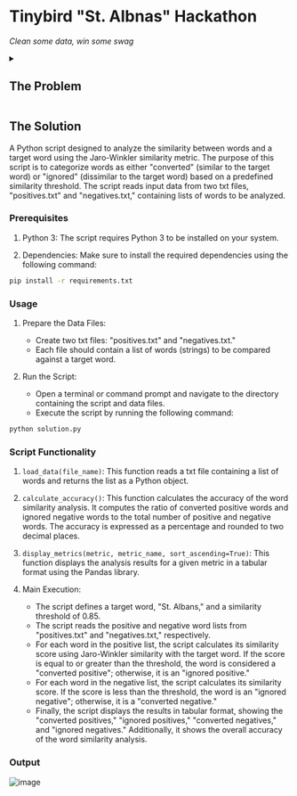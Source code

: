 # Tinybird "St. Albnas" Hackathon
*Clean some data, win some swag*

<details>
<summary><h2>The Problem</h2></summary>

The "St. Albnas" problem has become quite a meme on the internet. It seems to have originated [here](https://www.linkedin.com/posts/aesroka_management-we-have-great-datasets-the-datasets-activity-7072180991229874176-p8PX/) (h/t to Adam Sroka).

![image](/img/st-albnas.webp)

The meme captures a well known issue with data quality: Free-text fields aren't consistent!

## The Goal
Write some code (SQL, GPT, regex, whatever you want) that will accurately, precisely, and consistently converge all of the elements in the [`positives.txt`](/positives.txt) file to the correct spelling: `St. Albans`.

The code should repeatably converge as many of the entries as possible into the correct spelling while also avoiding false positives (e.g. you can't just replace the entire string with `St. Albans` everytime by brute force). To ensure that your code avoids false positives, we've included a [`negatives.txt`](/negatives.txt) file. Your code should avoid converting any of these to `St. Albans`.

## The Rules
- To submit an entry, clone this repo, checkout a new branch, and submit a pull request.
- Use whatever language you want, whatever libraries you want, whatever. But it must be code and it must compile. (You can use GPT or any other LLM, but simple text GPT prompts will not be accepted!)
- Any entry that converts the elements by brute force (i.e. by individual string matching) will be rejected.
- Valid entries must include:
  - All necessary code to do the data cleansing
  - A README explaining how to run the code over the included `.txt` files.
  - A demonstration of the results you achieved (image, file, etc.) that should be repeatable
  - Optional: Include your Twitter handle in your GitHub profile if you'd like to be mentioned on Twitter.
- Submissions are due by Friday, July 21st at 5 PM GMT
- Tinybird employees may not participate

## Scoring
Aim for [Accuracy (ACC)](https://en.wikipedia.org/wiki/Accuracy_and_precision#In_binary_classification), measured as (true positives + true negatives) / (all possibilities).

For example, a submission that accurately converts 15 out of the 17 elements in `positives.txt` and accurately ignores 24 out of the 25 elements in `negatives.txt` would score (15 + 24) / (17 + 25) = 92.8%

Submissions that correctly convert all 17 of the elements in `positives.txt` and none of the 25 elements in `negatives.txt` to `St. Albans` would score a 100%.

## Participation Award!
Let's be honest, this problem isn't *that* hard, but it should be fun! All you need to do is submit a working attempt, and you'll get $20 off at [The Tinyshop](https://shop.tinybird.co). That's enough for a t-shirt, a coffee mug, or 2 sticker sheets!

Also, as an incentive to score well, we'll tweet the final leaderboard when this ends :).

#### Here's what you have to do to get the participation award:
- Submit a valid entry (see above) 
- Star this repo
- Follow Tinybird on Twitter [@tinybirdco](https://twitter.com/tinybirdco) and/or LinkedIn
- Share your submission on Twitter/LinkedIn using #stalbnashackathon (tag us too!)

## Need help?
Join our [Community Slack](https://www.tinybird.co/join-our-slack-community)!
</details>

## The Solution

A Python script designed to analyze the similarity between words and a target word using the Jaro-Winkler similarity metric. The purpose of this script is to categorize words as either "converted" (similar to the target word) or "ignored" (dissimilar to the target word) based on a predefined similarity threshold. The script reads input data from two txt files, "positives.txt" and "negatives.txt," containing lists of words to be analyzed.

### Prerequisites

1. Python 3: The script requires Python 3 to be installed on your system.

2. Dependencies: Make sure to install the required dependencies using the following command:

```bash
pip install -r requirements.txt
```

### Usage

1. Prepare the Data Files:
   - Create two txt files: "positives.txt" and "negatives.txt."
   - Each file should contain a list of words (strings) to be compared against a target word.

2. Run the Script:
   - Open a terminal or command prompt and navigate to the directory containing the script and data files.
   - Execute the script by running the following command:

```bash
python solution.py
```

### Script Functionality

1. `load_data(file_name)`: This function reads a txt file containing a list of words and returns the list as a Python object.

2. `calculate_accuracy()`: This function calculates the accuracy of the word similarity analysis. It computes the ratio of converted positive words and ignored negative words to the total number of positive and negative words. The accuracy is expressed as a percentage and rounded to two decimal places.

3. `display_metrics(metric, metric_name, sort_ascending=True)`: This function displays the analysis results for a given metric in a tabular format using the Pandas library.

4. Main Execution:
   - The script defines a target word, "St. Albans," and a similarity threshold of 0.85.
   - The script reads the positive and negative word lists from "positives.txt" and "negatives.txt," respectively.
   - For each word in the positive list, the script calculates its similarity score using Jaro-Winkler similarity with the target word. If the score is equal to or greater than the threshold, the word is considered a "converted positive"; otherwise, it is an "ignored positive."
   - For each word in the negative list, the script calculates its similarity score. If the score is less than the threshold, the word is an "ignored negative"; otherwise, it is a "converted negative."
   - Finally, the script displays the results in tabular format, showing the "converted positives," "ignored positives," "converted negatives," and "ignored negatives." Additionally, it shows the overall accuracy of the word similarity analysis.

### Output

![image](/img/output.jpg)

